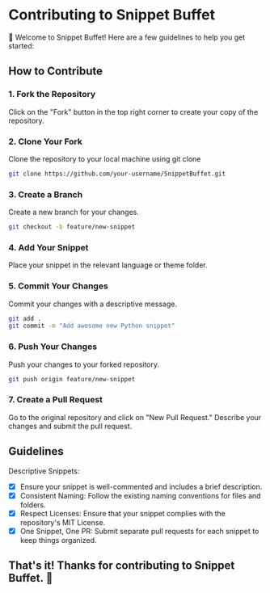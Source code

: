 # Contributing to Snippet Buffet

👋 Welcome to Snippet Buffet! Here are a few guidelines to help you get started:

## How to Contribute

### 1. Fork the Repository
Click on the "Fork" button in the top right corner to create your copy of the repository.
### 2. Clone Your Fork 
Clone the repository to your local machine using git clone
```bash
git clone https://github.com/your-username/SnippetBuffet.git
```
### 3. Create a Branch 
Create a new branch for your changes.
```bash
git checkout -b feature/new-snippet
```
### 4. Add Your Snippet 
Place your snippet in the relevant language or theme folder.
### 5. Commit Your Changes
Commit your changes with a descriptive message.
```bash
git add .
git commit -m "Add awesome new Python snippet"
```
### 6. Push Your Changes
Push your changes to your forked repository.
```bash
git push origin feature/new-snippet
```
### 7. Create a Pull Request
Go to the original repository and click on "New Pull Request."
Describe your changes and submit the pull request.

## Guidelines
Descriptive Snippets:

- [x] Ensure your snippet is well-commented and includes a brief description.
- [x] Consistent Naming: Follow the existing naming conventions for files and folders.
- [x] Respect Licenses: Ensure that your snippet complies with the repository's MIT License.
- [x] One Snippet, One PR: Submit separate pull requests for each snippet to keep things organized.

## That's it! Thanks for contributing to Snippet Buffet. 🚀

